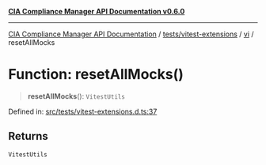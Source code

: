 [**CIA Compliance Manager API Documentation v0.6.0**](../../../../../README.md)

***

[CIA Compliance Manager API Documentation](../../../../../modules.md) / [tests/vitest-extensions](../../../README.md) / [vi](../README.md) / resetAllMocks

# Function: resetAllMocks()

> **resetAllMocks**(): `VitestUtils`

Defined in: [src/tests/vitest-extensions.d.ts:37](https://github.com/Hack23/cia-compliance-manager/blob/ca083b463223765b22422b66b3a43930241849bd/src/tests/vitest-extensions.d.ts#L37)

## Returns

`VitestUtils`
